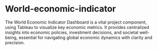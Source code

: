 # World-economic-indicator
The World Economic Indicator Dashboard is a vital project component, using Tableau to visualize key economic metrics. It provides centralized insights into economic policies, investment decisions, and societal well-being, essential for navigating global economic dynamics with clarity and precision.
